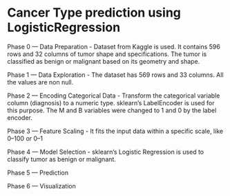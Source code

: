 # Cancer Type prediction using LogisticRegression

Phase 0 — Data Preparation - Dataset from Kaggle is used. It contains 596 rows and 32 columns of tumor shape and specifications. The tumor is classified as benign or malignant based on its geometry and shape.

Phase 1 — Data Exploration - The dataset has 569 rows and 33 columns. All the values are non null.

Phase 2 — Encoding Categorical Data - Transform the categorical variable column (diagnosis) to a numeric type. sklearn’s LabelEncoder is used for this purpose. The M and B variables were changed to 1 and 0 by the label encoder.

Phase 3 — Feature Scaling - It fits the input data within a specific scale, like 0–100 or 0–1

Phase 4 — Model Selection - sklearn’s Logistic Regression is used to classify tumor as benign or malignant.

Phase 5 — Prediction

Phase 6 — Visualization
